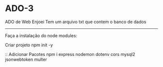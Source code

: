 # ADO-3
ADO de Web Enjoei
Tem um arquivo txt que contem o banco de dados

------------------------------------------
Faça a instalação do node modules:

Criar projeto
npm init -y

:: Adicionar Pacotes
npm i express nodemon dotenv cors mysql2 jsonwebtoken multer
